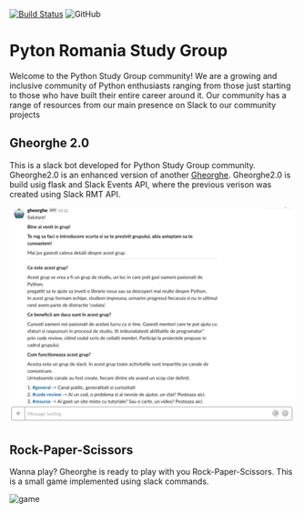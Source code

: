 [![Build Status](https://travis-ci.org/python-romania/gheorghe2.0.svg?branch=master)](https://travis-ci.org/python-romania/gheorghe2.0) ![GitHub](https://img.shields.io/github/license/python-romania/website)

# Pyton Romania Study Group

Welcome to the Python Study Group community!
We are a growing and inclusive community of Python enthusiasts ranging from those
just starting to those who have built their entire career around it.
Our community has a range of resources from our main presence on Slack to our community
projects

## Gheorghe 2.0

This is a slack bot developed for Python Study Group community. Gheorghe2.0 is 
an enhanced version of another [Gheorghe](https://github.com/python-romania/gheorghe).
Gheorghe2.0 is build usig flask and Slack Events API, where the previous verison was created 
using Slack RMT API.

![gheorghe](static/gheorghe.png)

## Rock-Paper-Scissors 

Wanna play? Gheorghe is ready to play with you Rock-Paper-Scissors. This is a small game implemented using 
slack commands.

![game](https://cl.ly/0e5ed9919291/%255B7fbe5c624d58d50f4d735edafb95c04a%255D_gheorghe2.0.png)
